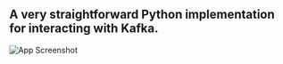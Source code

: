 
## A very straightforward Python implementation for interacting with Kafka.






![App Screenshot](https://i.ibb.co/SPYXTZ1/Screenshot-2023-09-08-at-8-24-55-PM.png)

